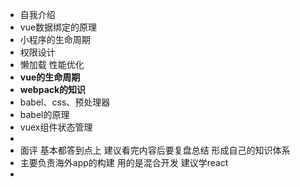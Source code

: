 - 自我介绍
- vue数据绑定的原理
- 小程序的生命周期
- 权限设计
- 懒加载 性能优化
- **vue的生命周期**
- **webpack的知识**
- babel、css、预处理器
- babel的原理
- vuex组件状态管理
-
- 面评 基本都答到点上 建议看完内容后要复盘总结 形成自己的知识体系
- 主要负责海外app的构建 用的是混合开发 建议学react
-